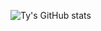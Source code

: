 ![Ty's GitHub stats](https://github-readme-stats.vercel.app/api?username=ty-yqs&show_icons=true&theme=buefy)
